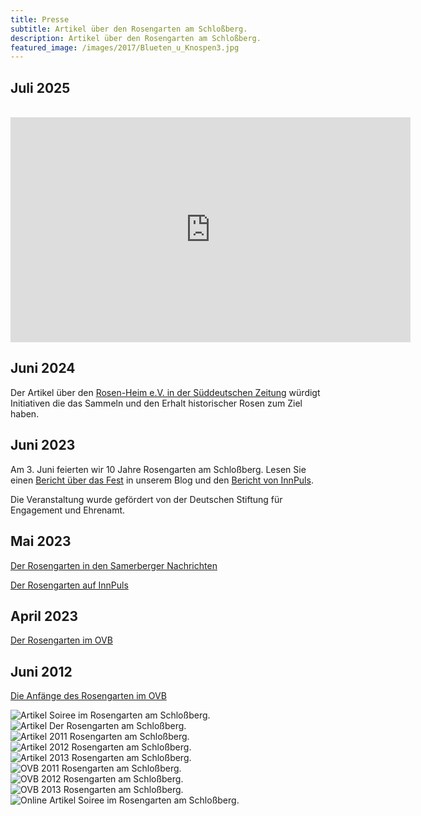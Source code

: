 ```yaml
---
title: Presse
subtitle: Artikel über den Rosengarten am Schloßberg.
description: Artikel über den Rosengarten am Schloßberg.
featured_image: /images/2017/Blueten_u_Knospen3.jpg
---
```

## Juli 2025

<br>
<div class="wrap">
  <iframe src="https://www.ardmediathek.de/embed/Y3JpZDovL2JyLmRlL2Jyb2FkY2FzdC9GMjAyNFdPMDA2MzMyQTA?startTime=785.27&endTime=1184.45" width="640" height="360" allowfullscreen allow="clipboard-read; clipboard-write" frameBorder="0" scrolling="no"></iframe>
</div>

## Juni 2024

Der Artikel über den [Rosen-Heim e.V. in der Süddeutschen Zeitung](https://www.sueddeutsche.de/projekte/artikel/stil/rosen-alte-sorten-rosenheim-e258045/) würdigt Initiativen die das Sammeln und den Erhalt historischer Rosen zum Ziel haben.

## Juni 2023 

Am 3. Juni feierten wir 10 Jahre Rosengarten am Schloßberg.
Lesen Sie einen [Bericht über das Fest](/blog/10-jahre-rosengarten) in unserem Blog und den [Bericht von InnPuls](https://innpuls.me/ein-fest-aus-duft-und-farben/).

Die Veranstaltung wurde gefördert von der Deutschen Stiftung für Engagement und Ehrenamt.

## Mai 2023

[Der Rosengarten in den Samerberger Nachrichten](https://www.samerbergernachrichten.de/sehenswert-der-rosengarten-auf-der-schlossbergkuppe/)

[Der Rosengarten auf InnPuls](https://innpuls.me/schlossberger-rosengarten-braucht-hilfe/)

## April 2023

[Der Rosengarten im OVB](https://hz.ovb.net/6yKw)

## Juni 2012

[Die Anfänge des Rosengarten im OVB](https://www.ovb-online.de/rosenheim/rosenheim-land/start-rosige-zeiten-2353215.html)

<div class="gallery" data-columns="3">
	<img src="/images/presse/bezaubernde.soiree.im.rosengarten.2015klein.jpg" alt="Artikel Soiree im Rosengarten am Schloßberg.">
	<img src="/images/presse/der.rosengarten.am.schloberg.gk20150515klein.jpg" alt="Artikel Der Rosengarten am Schloßberg.">
	<img src="/images/presse/gemeindekurier20110617.jpg" alt="Artikel 2011 Rosengarten am Schloßberg.">
	<img src="/images/presse/gemeindekurier20120615klein.jpg" alt="Artikel 2012 Rosengarten am Schloßberg.">
	<img src="/images/presse/gemeindekurier20130719klein.jpg" alt="Artikel 2013 Rosengarten am Schloßberg.">
	<img src="/images/presse/ovb20110531berichtgemeinderatklein.jpg" alt="OVB 2011 Rosengarten am Schloßberg.">
	<img src="/images/presse/ovb20120615klein.jpg" alt="OVB 2012 Rosengarten am Schloßberg.">
	<img src="/images/presse/ovb20130618klein.jpg" alt="OVB 2013 Rosengarten am Schloßberg.">
	<img src="/images/presse/rosengartensoireebezaubertebesucherrosenheimla.jpg" alt="Online Artikel Soiree im Rosengarten am Schloßberg.">
</div>
